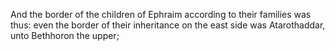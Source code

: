 And the border of the children of Ephraim according to their families was thus: even the border of their inheritance on the east side was Atarothaddar, unto Bethhoron the upper;
